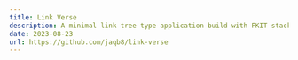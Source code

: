```yaml
---
title: Link Verse
description: A minimal link tree type application build with FKIT stack (Firebase + SvelteKit).
date: 2023-08-23
url: https://github.com/jaqb8/link-verse
---
```

